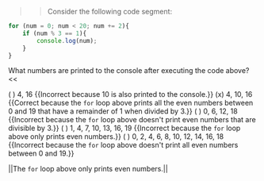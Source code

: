 >>Consider the following code segment:

```js
for (num = 0; num < 20; num += 2){
    if (num % 3 == 1){
        console.log(num);
    }
}
```

What numbers are printed to the console after executing the code above?<<

( ) 4, 16 {{Incorrect because 10 is also printed to the console.}}
(x) 4, 10, 16 {{Correct because the `for` loop above prints all the even numbers between 0 and 19 that have a remainder of 1 when divided by 3.}}
( ) 0, 6, 12, 18 {{Incorrect because the `for` loop above doesn't print even numbers that are divisible by 3.}}
( ) 1, 4, 7, 10, 13, 16, 19 {{Incorrect because the `for` loop above only prints even numbers.}}
( ) 0, 2, 4, 6, 8, 10, 12, 14, 16, 18 {{Incorrect because the `for` loop above doesn't print all even numbers between 0 and 19.}}

||The `for` loop above only prints even numbers.||